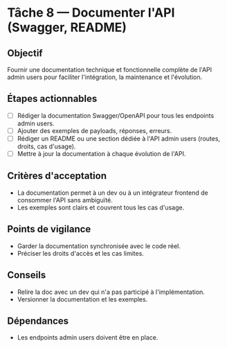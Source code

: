 # Tâche 8 — Documenter l'API (Swagger, README)

## Objectif
Fournir une documentation technique et fonctionnelle complète de l'API admin users pour faciliter l'intégration, la maintenance et l'évolution.

## Étapes actionnables
- [ ] Rédiger la documentation Swagger/OpenAPI pour tous les endpoints admin users.
- [ ] Ajouter des exemples de payloads, réponses, erreurs.
- [ ] Rédiger un README ou une section dédiée à l'API admin users (routes, droits, cas d'usage).
- [ ] Mettre à jour la documentation à chaque évolution de l'API.

## Critères d'acceptation
- La documentation permet à un dev ou à un intégrateur frontend de consommer l'API sans ambiguïté.
- Les exemples sont clairs et couvrent tous les cas d'usage.

## Points de vigilance
- Garder la documentation synchronisée avec le code réel.
- Préciser les droits d'accès et les cas limites.

## Conseils
- Relire la doc avec un dev qui n'a pas participé à l'implémentation.
- Versionner la documentation et les exemples.

## Dépendances
- Les endpoints admin users doivent être en place. 